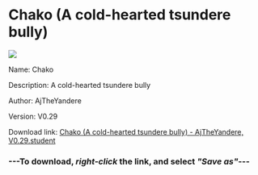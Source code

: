 # Chako (A cold-hearted tsundere bully)

<img src = "https://raw.githubusercontent.com/Arbiter1223/Daigaku-Gurashi-Custom-Students/master/Students/Files/Chako%20(A%20cold-hearted%20tsundere%20bully).png">

Name: Chako

Description: A cold-hearted tsundere bully

Author: AjTheYandere

Version: V0.29

Download link: <a href="https://raw.githubusercontent.com/Arbiter1223/Daigaku-Gurashi-Custom-Students/master/Students/Files/Chako%20(A%20cold-hearted%20tsundere%20bully)%20-%20AjTheYandere%2C%20V0.29.student">Chako (A cold-hearted tsundere bully) - AjTheYandere, V0.29.student</a>

### ---**To download, _right-click_ the link, and select _"Save as"_**---

